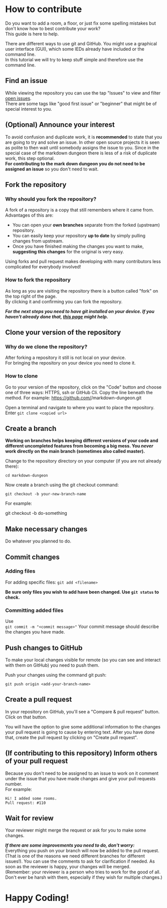# How to contribute

Do you want to add a room, a floor, or just fix some spelling mistakes but don't know how to best contribute your work?  
This guide is here to help.

There are different ways to use git and GitHub. You might use a graphical user interface (GUI), which some IEDs already have included or the command line.  
In this tutorial we will try to keep stuff simple and therefore use the command line.

## Find an issue

While viewing the repository you can use the tap "Issues" to view and filter [open issues](https://github.com/MakeContributions/markdown-dungeon/issues).  
There are some tags like "good first issue" or "beginner" that might be of special interest to you.

## (Optional) Announce your interest

To avoid confusion and duplicate work, it is **recommended** to state that you are going to try and solve an issue.
In other open source projects it is seen as polite to then wait until somebody assigns the issue to you.
Since in the special case of the markdown dungeon there is less of a risk of duplicate work, this step optional.  
**For contributing to the mark down dungeon you do not need to be assigned an issue** so you don't need to wait.

## Fork the repository

### Why should you fork the repository?
A fork of a repository is a copy that still remembers where it came from.
Advantages of this are:
- You can open your **own branches** separate from the forked (upstream) repository.
- You can easily keep your repository **up to date** by simply pulling changes from upstream.
- Once you have finished making the changes you want to make, **suggesting this changes** for the original is very easy.

Using forks and pull request makes developing with many contributors less complicated for everybody involved!

### How to fork the repository

As long as you are visiting the repository there is a button called "fork" on the top right of the page.  
By clicking it and confirming you can fork the repository.

***For the next steps you need to have git installed on your device. 
If you haven't already done that, [this page](https://git-scm.com/downloads) might help.***

## Clone your version of the repository

### Why do we clone the repository?

After forking a repository it still is not local on your device.  
For bringing the repository on your device you need to clone it.  

### How to clone

Go to your version of the repository, click on the "Code" button and choose one of three ways: HTTPS, ssh or GitHub Cli.
Copy the line beneath the method. 
For example: https://github.com/<your-profile-name>/markdown-dungeon.git

Open a terminal and navigate to where you want to place the repository.  
Enter
`git clone <copied url>`

## Create a branch

**Working on branches helps keeping different versions of your code and different uncompleted features from becoming a big mess.
You ***never*** work directly on the main branch (sometimes also called master).**

Change to the repository directory on your computer (if you are not already there):

`cd markdown-dungeon`

Now create a branch using the git checkout command:

`git checkout -b your-new-branch-name`

For example:

git checkout -b do-something

## Make necessary changes 

Do whatever you planned to do.

## Commit changes

### Adding files

For adding specific files:
`git add <filename>`

**Be sure only files you wish to add have been changed. Use `git status` to check.**

### Committing added files

Use  
`git commit -m "<commit message>"`
Your commit message should describe the changes you have made.

## Push changes to GitHub

To make your local changes visible for remote (so you can see and interact with them on GitHub) you need to push them.  

Push your changes using the command git push:

`git push origin <add-your-branch-name>`

## Create a pull request

In your repository on GitHub, you'll see a "Compare & pull request" button. Click on that button.

You will have the option to give some additional information to the changes your pull request is going to cause by entering text.
After you have done that, create the pull request by clicking on "Create pull request".

## (If contributing to this repository) Inform others of your pull request

Because you don't need to be assigned to an issue to work on it comment under the issue that you have made changes and give your pull requests number.  
For example: 
```
Hi! I added some rooms.
Pull request: #110
```

## Wait for review

Your reviewer might merge the request or ask for you to make some changes.  

***If there are some improvements you need to do, don't worry:***  
Everything you push on your branch will now be added to the pull request. (That is one of the reasons we need different branches for different issues!).
You can use the comments to ask for clarification if needed. As soon as the reviewer is happy, your changes will be merged.  
(Remember: your reviewer is a person who tries to work for the good of all. Don't ever be harsh with them, especially if they wish for multiple changes.)


# Happy Coding! 